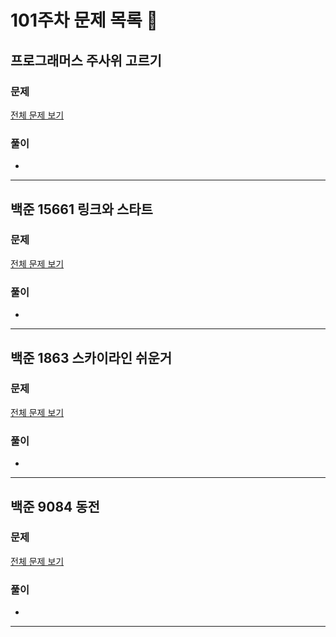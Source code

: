 # 101주차 문제 목록 📝

## 프로그래머스 주사위 고르기

### 문제

[전체 문제 보기](https://school.programmers.co.kr/learn/courses/30/lessons/258709)    

### 풀이

- 

___

## 백준 15661 링크와 스타트

### 문제

[전체 문제 보기](https://www.acmicpc.net/problem/15661)

### 풀이

- 

___

## 백준 1863 스카이라인 쉬운거

### 문제

[전체 문제 보기](https://www.acmicpc.net/problem/1863)

### 풀이

- 

___

## 백준 9084 동전

### 문제

[전체 문제 보기](https://www.acmicpc.net/problem/9084)

### 풀이

- 

___
